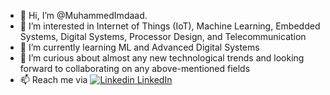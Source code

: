 - 👋 Hi, I’m @MuhammedImdaad. 
- 👀 I’m interested in Internet of Things (IoT), Machine Learning, Embedded Systems, Digital Systems, Processor Design, and Telecommunication
- 🌱 I’m currently learning ML and Advanced Digital Systems
- 💞️ I’m curious about almost any new technological trends and looking forward to collaborating on any above-mentioned fields
- 📫 Reach me via [![Linkedin](https://i.stack.imgur.com/gVE0j.png) LinkedIn](https://www.linkedin.com/in/muhammed-imdaad-23356a17b/)
<!---
MuhammedImdaad/MuhammedImdaad is a ✨ special ✨ repository because its `README.md` (this file) appears on your GitHub profile.
You can click the Preview link to take a look at your changes.
--->
